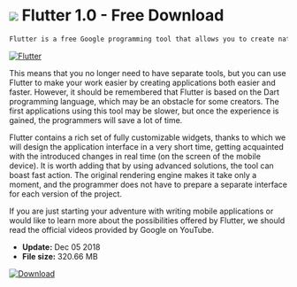 # ![](https://cdn.softexe.net/static/icon/2/flutter-9522.png) Flutter 1.0 - Free Download

```sh
Flutter is a free Google programming tool that allows you to create native applications for iOS and Android devices using a single code.
```
[![Flutter](https:https://tse1.mm.bing.net/th?id=OIP.n3LAqxgxn35HF_FNrilCEgHaEK&pid=Api)](https://softexe.net/win/development-it/development-tools/flutter:aebb.html)

This means that you no longer need to have separate tools, but you can use Flutter to make your work easier by creating applications both easier and faster. However, it should be remembered that Flutter is based on the Dart programming language, which may be an obstacle for some creators. The first applications using this tool may be slower, but once the experience is gained, the programmers will save a lot of time.   
 
 Flutter contains a rich set of fully customizable widgets, thanks to which we will design the application interface in a very short time, getting acquainted with the introduced changes in real time (on the screen of the mobile device). It is worth adding that by using advanced solutions, the tool can boast fast action. The original rendering engine makes it take only a moment, and the programmer does not have to prepare a separate interface for each version of the project.
 
 If you are just starting your adventure with writing mobile applications or would like to learn more about the possibilities offered by Flutter, we should read the official videos provided by Google on YouTube.


- **Update:** Dec 05 2018
- **File size:** 320.66 MB

[![Download](https://cdn.softexe.net/static/img/download.png)](https://softexe.net/win/development-it/development-tools/flutter:aebb.html)

